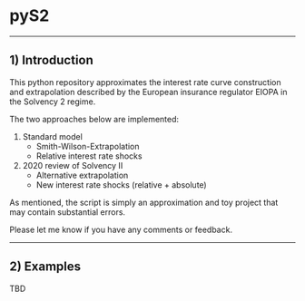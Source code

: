 # pyS2

-----------------------------------------
## 1) Introduction
This python repository approximates the interest rate curve construction and 
extrapolation described by the European insurance regulator EIOPA in the Solvency 2 regime.

The two approaches below are implemented:
1) Standard model
    * Smith-Wilson-Extrapolation
    * Relative interest rate shocks
2) 2020 review of Solvency II
    * Alternative extrapolation
    * New interest rate shocks (relative + absolute)

As mentioned, the script is simply an approximation and toy project that may 
contain substantial errors. 

Please let me know if you have any comments or feedback.

-----------------------------------------
## 2) Examples
TBD



